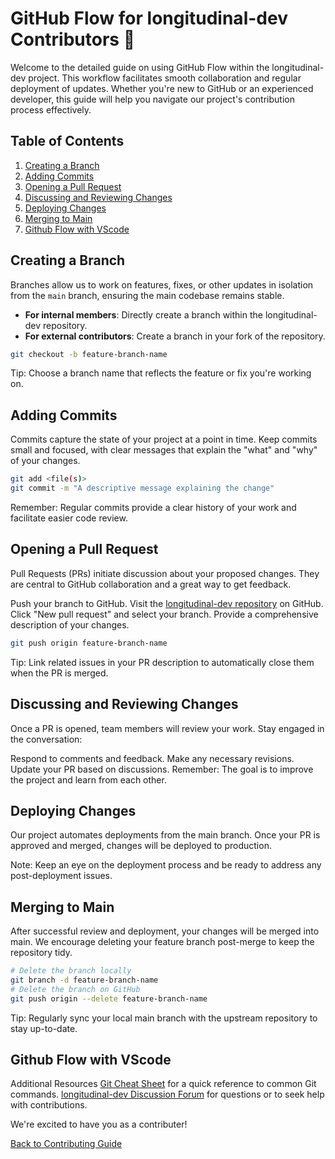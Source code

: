 # GitHub Flow for longitudinal-dev Contributors 🔄

Welcome to the detailed guide on using GitHub Flow within the longitudinal-dev project. This workflow facilitates smooth collaboration and regular deployment of updates. Whether you're new to GitHub or an experienced developer, this guide will help you navigate our project's contribution process effectively.

## Table of Contents

1. [Creating a Branch](#creating-a-branch)
2. [Adding Commits](#adding-commits)
3. [Opening a Pull Request](#opening-a-pull-request)
4. [Discussing and Reviewing Changes](#discussing-and-reviewing-changes)
5. [Deploying Changes](#deploying-changes)
6. [Merging to Main](#merging-to-main)
7. [Github Flow with VScode](##github-flow-with-vscode)

## Creating a Branch

Branches allow us to work on features, fixes, or other updates in isolation from the `main` branch, ensuring the main codebase remains stable.

- **For internal members**: Directly create a branch within the longitudinal-dev repository.
- **For external contributors**: Create a branch in your fork of the repository.

```bash
git checkout -b feature-branch-name

```

Tip: Choose a branch name that reflects the feature or fix you're working on.

## Adding Commits
Commits capture the state of your project at a point in time. Keep commits small and focused, with clear messages that explain the "what" and "why" of your changes.

```bash
git add <file(s)>
git commit -m "A descriptive message explaining the change"
```

Remember: Regular commits provide a clear history of your work and facilitate easier code review.

## Opening a Pull Request
Pull Requests (PRs) initiate discussion about your proposed changes. They are central to GitHub collaboration and a great way to get feedback.

Push your branch to GitHub.
Visit the [longitudinal-dev repository](https://github.com/OpenDevSci/longitudinal-dev) on GitHub.
Click "New pull request" and select your branch.
Provide a comprehensive description of your changes.

```bash
git push origin feature-branch-name
```

Tip: Link related issues in your PR description to automatically close them when the PR is merged.

## Discussing and Reviewing Changes
Once a PR is opened, team members will review your work. Stay engaged in the conversation:

Respond to comments and feedback.
Make any necessary revisions.
Update your PR based on discussions.
Remember: The goal is to improve the project and learn from each other.

## Deploying Changes
Our project automates deployments from the main branch. Once your PR is approved and merged, changes will be deployed to production.

Note: Keep an eye on the deployment process and be ready to address any post-deployment issues.

## Merging to Main
After successful review and deployment, your changes will be merged into main. We encourage deleting your feature branch post-merge to keep the repository tidy.

```bash
# Delete the branch locally
git branch -d feature-branch-name
# Delete the branch on GitHub
git push origin --delete feature-branch-name
```

Tip: Regularly sync your local main branch with the upstream repository to stay up-to-date.

## Github Flow with VScode

Additional Resources
[Git Cheat Sheet](xxxxxx) for a quick reference to common Git commands.
[longitudinal-dev Discussion Forum](https://github.com/OpenDevSci/longitudinal-dev/.github/discussions) for questions or to seek help with contributions.

We're excited to have you as a contributer!

[Back to Contributing Guide](Contributing.md)